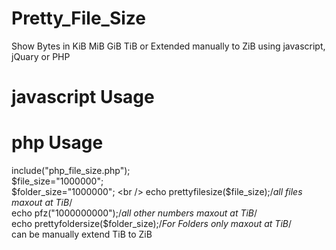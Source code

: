 # Pretty_File_Size
Show Bytes in KiB MiB GiB TiB or Extended manually to ZiB using javascript, jQuary or PHP

# javascript Usage
<script src="js_pretty_size.js">
js_size("1024");
</script>

# php Usage
include("php_file_size.php"); <br />
$file_size="1000000"; <br />
$folder_size="1000000"; <br />
echo prettyfilesize($file_size);/*all files  maxout at TiB*/ <br />
echo pfz("1000000000");/*all other numbers  maxout at TiB*/ <br />
echo prettyfoldersize($folder_size);/*For Folders only  maxout at TiB*/ <br />
can be manually extend TiB to ZiB <br />
